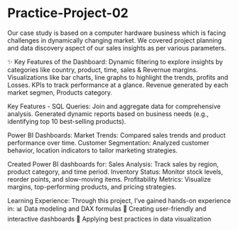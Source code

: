 # Practice-Project-02
Our case study is based on a computer hardware business which is facing challenges in dynamically changing market. 
We covered project planning and data discovery aspect of our sales insights as per various parameters.

✨ Key Features of the Dashboard: 
Dynamic filtering to explore insights by categories like country, product, time, sales & Revernue margins. Visualizations like bar charts, line graphs to highlight the trends, profits and Losses. KPIs to track performance at a glance. Revenue generated by each market segmen, Products category.

Key Features - 
SQL Queries:
Join and aggregate data for comprehensive analysis.
Generated dynamic reports based on business needs (e.g., identifying top 10 best-selling products).

Power BI Dashboards:
Market Trends: Compared sales trends and product performance over time.
Customer Segmentation: Analyzed customer behavior, location indicators to tailor marketing strategies.

Created Power BI dashboards for:
Sales Analysis: Track sales by region, product category, and time period.
Inventory Status: Monitor stock levels, reorder points, and slow-moving items.
Profitability Metrics: Visualize margins, top-performing products, and pricing strategies.

 Learning Experience: Through this project, I’ve gained hands-on experience in: 
📊 Data modeling and DAX formulas 
📌 Creating user-friendly and interactive dashboards 
🎨 Applying best practices in data visualization
